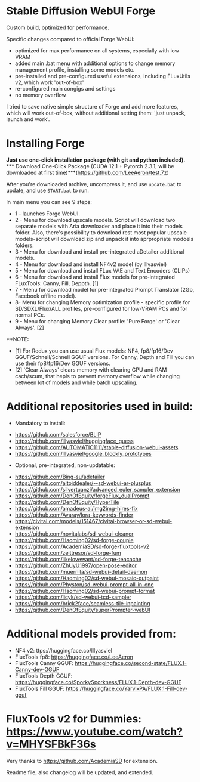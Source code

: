 # Stable Diffusion WebUI Forge
Custom build, optimized for performance.

Specific changes compared to official Forge WebUI:
- optimized for max performance on all systems, especially with low VRAM
- added main .bat menu with additional options to change memory management profile, installing some models etc.
- pre-installed and pre-configured useful extensions, including FLuxUtils v2, which work 'out-of-box'
- re-configured main congigs and settings
- no memory overflow

I tried to save native simple structure of Forge and add more features, which will work out-of-box, without additional setting them: 'just unpack, launch and work'.

# Installing Forge

**Just use one-click installation package (with git and python included).**
*** Download One-Click Package (CUDA 12.1 + Pytorch 2.3.1, will be downloaded at first time)***(https://github.com/LeeAeron/test.7z)

After you're downloaded archive, uncompress it, and use `update.bat` to update, and use `START.bat` to run.

In main menu you can see 9 steps:

- 1 - launches Forge WebUI.
- 2 - Menu for download upscale models.
Script will download two separate models with Aria downloader and place it into their models folder.
Also, there's possibility to download rest most popular upscale models-script will download zip and unpack it into aprpropriate modoels folders.
- 3 - Menu for download and install pre-integrated aDetailer additional models.
- 4 - Menu for download and install NF4v2 model (by lllyasviel)
- 5 - Menu for download and install FLux VAE and Text Encoders (CLIPs)
- 6 - Menu for download and install Flux models for pre-integrated FLuxTools: Canny, Fill, Deppth. [1]
- 7 - Menu for download model for pre-integrated Prompt Translator (2Gb, Facebook offline model).
- 8-  Menu for changing Memory optimization profile - specific profile for SD/SDXL/Flux/ALL profiles, pre-configured for low-VRAM PCs and for normal PCs.
- 9 - Menu for changing Memory Clear profile: 'Pure Forge' or 'Clear Always'.  [2]

**NOTE: 
 - [1] For Redux you can use usual Flux models: NF4, fp8/fp16/Dev GGUF/Schnell/Schnell GGUF versions. For Canny, Depth and Fill you can use their fp8/fp16/Dev GGUF versions.
 - [2] 'Clear Always' clears memory with clearing GPU and RAM cach/scum, that hepls to prevent memory overflow while changing between lot of models and while batch upscaling.

# Additional repositories used in build:

* Mandatory to install: 
- https://github.com/salesforce/BLIP
- https://github.com/lllyasviel/huggingface_guess
- https://github.com/AUTOMATIC1111/stable-diffusion-webui-assets
- https://github.com/lllyasviel/google_blockly_prototypes

* Optional, pre-integrated, non-updatable:
- https://github.com/Bing-su/adetailer
- https://github.com/altoiddealer/--sd-webui-ar-plusplus
- https://github.com/silvertuanzi/advanced_euler_sampler_extension
- https://github.com/DenOfEquity/forgeFlux_dualPrompt
- https://github.com/DenOfEquity/HyperTile
- https://github.com/amadeus-ai/img2img-hires-fix
- https://github.com/Avaray/lora-keywords-finder
- https://civitai.com/models/151467/civitai-browser-or-sd-webui-extension
- https://github.com/novitalabs/sd-webui-cleaner
- https://github.com/Haoming02/sd-forge-couple
- https://github.com/AcademiaSD/sd-forge-fluxtools-v2
- https://github.com/zeittresor/sd-forge-fum
- https://github.com/likelovewant/sd-forge-teacache
- https://github.com/ZhUyU1997/open-pose-editor
- https://github.com/muerrilla/sd-webui-detail-daemon
- https://github.com/Haoming02/sd-webui-mosaic-outpaint
- https://github.com/Physton/sd-webui-prompt-all-in-one
- https://github.com/Haoming02/sd-webui-prompt-format
- https://github.com/licyk/sd-webui-tcd-sampler
- https://github.com/brick2face/seamless-tile-inpainting
- https://github.com/DenOfEquity/superPrompter-webUI

# Additional models provided from:
- NF4 v2: ttps://huggingface.co/lllyasviel
- FluxTools fp8: https://huggingface.co/LeeAeron
- FluxTools Canny GGUF: https://huggingface.co/second-state/FLUX.1-Canny-dev-GGUF
- FluxTools Depth GGUF: https://huggingface.co/SporkySporkness/FLUX.1-Depth-dev-GGUF
- FluxTools Fill GGUF: https://huggingface.co/YarvixPA/FLUX.1-Fill-dev-gguf

# FluxTools v2 for Dummies: https://www.youtube.com/watch?v=MHYSFBkF36s
Very thanks to https://github.com/AcademiaSD for extension.

Readme file, also changelog will be updated, and extended.
